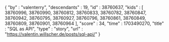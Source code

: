 {
  "by" : "valenterry",
  "descendants" : 19,
  "id" : 38760637,
  "kids" : [ 38760996, 38760990, 38760812, 38760833, 38760782, 38760847, 38760942, 38760795, 38760927, 38760796, 38760861, 38760849, 38760809, 38760901, 38760964 ],
  "score" : 34,
  "time" : 1703490270,
  "title" : "SQL as API",
  "type" : "story",
  "url" : "https://valentin.willscher.de/posts/sql-api/"
}
